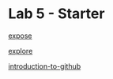 # Lab 5 - Starter
[expose](https://ericsilberman.github.io/Lab5/expose.html)

[explore](https://ericsilberman.github.io/Lab5/explore.html)

[introduction-to-github](https://github.com/ericsilberman/Lab5)
